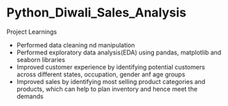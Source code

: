 # Python_Diwali_Sales_Analysis

Project Learnings
* Performed data cleaning nd manipulation
* Performed exploratory data analysis(EDA) using pandas, matplotlib and seaborn libraries
* Improved customer experience by identifying potential customers across different states, occupation, gender anf age groups
* Improved sales by identifying most selling product categories and products, which can help to plan inventory and hence meet the demands 
